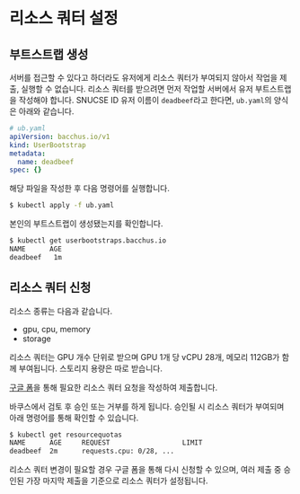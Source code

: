 # 리소스 쿼터 설정

## 부트스트랩 생성

서버를 접근할 수 있다고 하더라도 유저에게 리소스 쿼터가 부여되지 않아서 작업을 제출, 실행할 수 없습니다. 리소스 쿼터를 받으려면 먼저 작업할 서버에서 유저 부트스트랩을 작성해야 합니다. SNUCSE ID 유저 이름이 `deadbeef`라고 한다면, `ub.yaml`의 양식은 아래와 같습니다.

```yaml
# ub.yaml
apiVersion: bacchus.io/v1
kind: UserBootstrap
metadata:
  name: deadbeef
spec: {}
```

해당 파일을 작성한 후 다음 명령어를 실행합니다.

```sh
$ kubectl apply -f ub.yaml
```

본인의 부트스트랩이 생성됐는지를 확인합니다.
```sh
$ kubectl get userbootstraps.bacchus.io
NAME      AGE
deadbeef   1m
```


## 리소스 쿼터 신청

리소스 종류는 다음과 같습니다.
- gpu, cpu, memory
- storage

리소스 쿼터는 GPU 개수 단위로 받으며 GPU 1개 당 vCPU 28개, 메모리 112GB가 함께 부여됩니다.
스토리지 용량은 따로 받습니다.

[구글 폼](https://docs.google.com/forms/d/e/1FAIpQLSeC3KTu0ofDaSUTZEJKsEGjTLMgupENkLxR9aVQ2LanA1Spaw/viewform?usp=sf_link)을 통해 필요한 리소스 쿼터 요청을 작성하여 제출합니다.

바쿠스에서 검토 후 승인 또는 거부를 하게 됩니다. 승인될 시 리소스 쿼터가 부여되며 아래 명령어를 통해 확인할 수 있습니다.

```sh
$ kubectl get resourcequotas
NAME      AGE     REQUEST                  LIMIT
deadbeef  2m      requests.cpu: 0/28, ...
```

리소스 쿼터 변경이 필요할 경우 구글 폼을 통해 다시 신청할 수 있으며, 여러 제출 중 승인된 가장 마지막 제출을 기준으로 리소스 쿼터가 설정됩니다.
